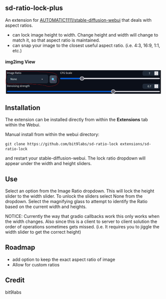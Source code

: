 ## sd-ratio-lock-plus

An extension for [AUTOMATIC1111/stable-diffusion-webui](https://github.com/AUTOMATIC1111/stable-diffusion-webui) that deals with aspect ratios. 
* can lock image height to width. Change height and width will change to match it, so that aspect ratio is maintained.
* can snap your image to the closest useful aspect ratio. (i.e. 4:3, 16:9, 1:1, etc.)

#### img2img View
![Ratio Lock](./screenshots/screenshot.png?raw=true "Ratio Lock")

## Installation

The extension can be installed directly from within the **Extensions** tab within the Webui.

Manual install from within the webui directory:

	git clone https://github.com/bit9labs/sd-ratio-lock extensions/sd-ratio-lock

and restart your stable-diffusion-webui. The lock ratio dropdown will appear under the width and height sliders.

## Use

Select an option from the Image Ratio dropdown. This will lock the height slider to the width slider. To unlock the sliders select None from the dropdown. Select the magnifying glass to attempt to identify the Ratio based on the current width and heights.

NOTICE: Currently the way that gradio callbacks work this only works when the width changes. Also since this is a client to server to client solution the order of operations sometimes gets missed. (i.e. It requires you to jiggle the width slider to get the correct height)

## Roadmap

- add option to keep the exact aspect ratio of image
- Allow for custom ratios

## Credit
bit9labs